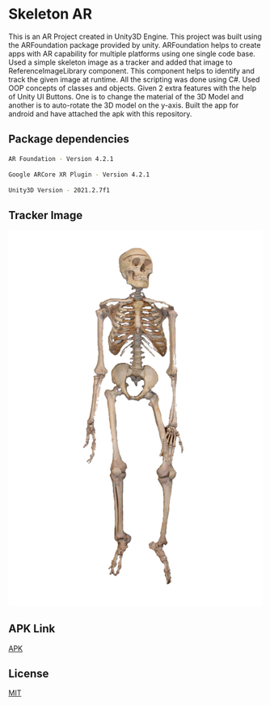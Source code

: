 # Skeleton AR

This is an AR Project created in Unity3D Engine. This project was built using the ARFoundation package provided by unity. ARFoundation helps to create apps with AR capability for multiple platforms using one single code base. Used a simple skeleton image as a tracker and added that image to ReferenceImageLibrary component. This component helps to identify and track the given image at runtime. All the scripting was done using C#. Used OOP concepts of classes and objects. Given 2 extra features with the help of Unity UI Buttons. One is to change the material of the 3D Model and another is to auto-rotate the 3D model on the y-axis. Built the app for android and have attached the apk with this repository.

## Package dependencies 

```bash
AR Foundation - Version 4.2.1
```
```bash
Google ARCore XR Plugin - Version 4.2.1
```
```bash
Unity3D Version - 2021.2.7f1
```
## Tracker Image

![alt text](https://github.com/jackjohnyc/Test-skeleton/raw/main/Assets/ArthrexAR_assignment/Skeleton_marker.jpeg)

## APK Link

[APK](https://github.com/jackjohnyc/Test-skeleton/blob/main/buildv1.apk?raw=true)

## License

[MIT](https://choosealicense.com/licenses/mit/)
